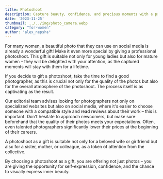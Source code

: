 ```yaml
---
title: Photoshoot
description: Capture beauty, confidence, and precious moments with a professional photoshoot.
date: '2023-11-25'
thumbnail: ../../img/photo_camera.webp
category: "for-women"
author: "alex_nepsha"
---
```


For many women, a beautiful photo that they can use on social media is already a wonderful gift! Make it even more
special by giving a professional photoshoot. This gift is suitable not only for young ladies but also for mature women –
they will be delighted with your attention, as the captured moments will stay with them for a lifetime.

If you decide to gift a photoshoot, take the time to find a good photographer, as this is crucial not only for the
quality of the photos but also for the overall atmosphere of the photoshoot. The process itself is as captivating as the
result.

Our editorial team advises looking for photographers not only on specialized websites but also on social media, where
it's easier to choose someone with a compatible style and read reviews about their work – this is important. Don't
hesitate to approach newcomers, but make sure beforehand that the quality of their photos meets your expectations.
Often, even talented photographers significantly lower their prices at the beginning of their careers.

A photoshoot as a gift is suitable not only for a beloved wife or girlfriend but also for a sister, mother, or
colleague, as a token of attention from the collective.

By choosing a photoshoot as a gift, you are offering not just photos – you are giving the opportunity for
self-expression, confidence, and the chance to visually express inner beauty.
